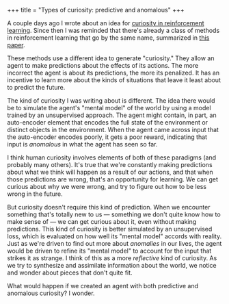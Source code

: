 +++
title = "Types of curiosity: predictive and anomalous"
+++

A couple days ago I wrote about an idea for [curiosity in reinforcement
learning](@/posts/2023-03-18-intrinsic-reinforcement-learning.md). Since then I was reminded that
there's already a class of methods in reinforcement learning that go by the same name, summarized
in [this paper](https://arxiv.org/pdf/1808.04355.pdf).

These methods use a different idea to generate "curiosity." They allow an agent to make predictions
about the effects of its actions. The more incorrect the agent is about its predictions, the more
its penalized. It has an incentive to learn more about the kinds of situations that leave it least
about to predict the future.

The kind of curiosity I was writing about is different. The idea there would be to simulate the
agent's "mental model" of the world by using a model trained by an unsupervised approach. The agent
might contain, in part, an auto-encoder element that encodes the full state of the environment or
distinct objects in the environment. When the agent came across input that the auto-encoder encodes
poorly, it gets a poor reward, indicating that input is _anomalous_ in what the agent has seen so
far.

I think human curiosity involves elements of both of these paradigms (and probably many others).
It's true that we're constantly making predictions about what we think will happen as a result of
our actions, and that when those predictions are wrong, that's an opportunity for learning. We can
get curious about why we were wrong, and try to figure out how to be less wrong in the future.

But curiosity doesn't require this kind of prediction. When we encounter something that's totally
new to us &mdash; something we don't quite know how to make sense of &mdash; we can get curious
about it, even without making predictions. This kind of curiosity is better simulated by an
unsupervised loss, which is evaluated on how well its "mental model" accords with reality. Just as
we're driven to find out more about _anomalies_ in our lives, the agent would be driven to refine
its "mental model" to account for the input that strikes it as strange. I think of this as a more
_reflective_ kind of curiosity. As we try to synthesize and assimilate information about the world,
we notice and wonder about pieces that don't quite fit.

What would happen if we created an agent with both predictive and anomalous curiosity? I wonder.
